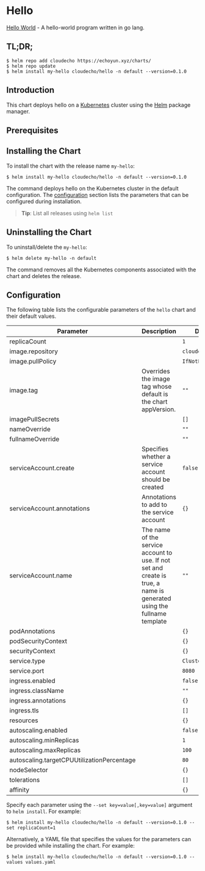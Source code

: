 # Hello

[Hello World](https://github.com/cloudecho/hello-world-go) - A hello-world program written in go lang.

## TL;DR;

```console
$ helm repo add cloudecho https://echoyun.xyz/charts/
$ helm repo update
$ helm install my-hello cloudecho/hello -n default --version=0.1.0
```

## Introduction

This chart deploys hello on a [Kubernetes](http://kubernetes.io) cluster using the [Helm](https://helm.sh) package manager.

## Prerequisites


## Installing the Chart

To install the chart with the release name `my-hello`:

```console
$ helm install my-hello cloudecho/hello -n default --version=0.1.0
```

The command deploys hello on the Kubernetes cluster in the default configuration. The [configuration](#configuration) section lists the parameters that can be configured during installation.

> **Tip**: List all releases using `helm list`

## Uninstalling the Chart

To uninstall/delete the `my-hello`:

```console
$ helm delete my-hello -n default
```

The command removes all the Kubernetes components associated with the chart and deletes the release.

## Configuration

The following table lists the configurable parameters of the `hello` chart and their default values.

|                 Parameter                  |                                                      Description                                                       |      Default      |
|--------------------------------------------|------------------------------------------------------------------------------------------------------------------------|-------------------|
| replicaCount                               |                                                                                                                        | `1`               |
| image.repository                           |                                                                                                                        | `cloudecho/hello` |
| image.pullPolicy                           |                                                                                                                        | `IfNotPresent`    |
| image.tag                                  | Overrides the image tag whose default is the chart appVersion.                                                         | `""`              |
| imagePullSecrets                           |                                                                                                                        | `[]`              |
| nameOverride                               |                                                                                                                        | `""`              |
| fullnameOverride                           |                                                                                                                        | `""`              |
| serviceAccount.create                      | Specifies whether a service account should be created                                                                  | `false`           |
| serviceAccount.annotations                 | Annotations to add to the service account                                                                              | `{}`              |
| serviceAccount.name                        | The name of the service account to use. If not set and create is true, a name is generated using the fullname template | `""`              |
| podAnnotations                             |                                                                                                                        | `{}`              |
| podSecurityContext                         |                                                                                                                        | `{}`              |
| securityContext                            |                                                                                                                        | `{}`              |
| service.type                               |                                                                                                                        | `ClusterIP`       |
| service.port                               |                                                                                                                        | `8080`            |
| ingress.enabled                            |                                                                                                                        | `false`           |
| ingress.className                          |                                                                                                                        | `""`              |
| ingress.annotations                        |                                                                                                                        | `{}`              |
| ingress.tls                                |                                                                                                                        | `[]`              |
| resources                                  |                                                                                                                        | `{}`              |
| autoscaling.enabled                        |                                                                                                                        | `false`           |
| autoscaling.minReplicas                    |                                                                                                                        | `1`               |
| autoscaling.maxReplicas                    |                                                                                                                        | `100`             |
| autoscaling.targetCPUUtilizationPercentage |                                                                                                                        | `80`              |
| nodeSelector                               |                                                                                                                        | `{}`              |
| tolerations                                |                                                                                                                        | `[]`              |
| affinity                                   |                                                                                                                        | `{}`              |


Specify each parameter using the `--set key=value[,key=value]` argument to `helm install`. For example:

```console
$ helm install my-hello cloudecho/hello -n default --version=0.1.0 --set replicaCount=1
```

Alternatively, a YAML file that specifies the values for the parameters can be provided while
installing the chart. For example:

```console
$ helm install my-hello cloudecho/hello -n default --version=0.1.0 --values values.yaml
```
